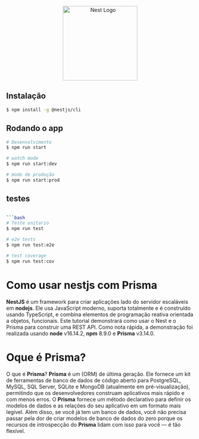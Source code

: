 <p align="center">
  <a href="http://nestjs.com/" target="blank"><img src="https://nestjs.com/img/logo-small.svg" width="200" alt="Nest Logo" /></a>
</p>

[circleci-image]: https://img.shields.io/circleci/build/github/nestjs/nest/master?token=abc123def456
[circleci-url]: https://circleci.com/gh/nestjs/nest

 
    

## Instalação

```bash
$ npm install -g @nestjs/cli
```

## Rodando o app

```bash
# Desenvolvimento
$ npm run start

# watch mode
$ npm run start:dev

# modo de produção
$ npm run start:prod
```

## testes

```bash

```bash
# Teste unitario
$ npm run test

# e2e tests
$ npm run test:e2e

# test coverage
$ npm run test:cov
```

# Como usar nestjs com Prisma

**NestJS** é um framework para criar aplicações lado do servidor escaláveis em **nodejs**. Ele usa JavaScript moderno, suporta totalmente e é construído usando TypeScript, e combina elementos de programação reativa orientada a objetos, funcionais. Este tutorial demonstrará como usar o Nest e o Prisma para construir uma REST API. Como nota rápida, a demonstração foi realizada usando **node** v16.14.2, **npm** 8.9.0 e **Prisma** v3.14.0.


# Oque é Prisma?

O que é **Prisma**? **Prisma** é um (ORM) de última geração. Ele fornece um kit de ferramentas de banco de dados de código aberto para PostgreSQL, MySQL, SQL Server, SQLite e MongoDB (atualmente em pré-visualização), permitindo que os desenvolvedores construam aplicativos mais rápido e com menos erros. O **Prisma** fornece um método declarativo para definir os modelos de dados e as relações do seu aplicativo em um formato mais legível. Além disso, se você já tem um banco de dados, você não precisa passar pela dor de criar modelos de banco de dados do zero porque os recursos de introspecção do **Prisma** lidam com isso para você — é tão flexível.
